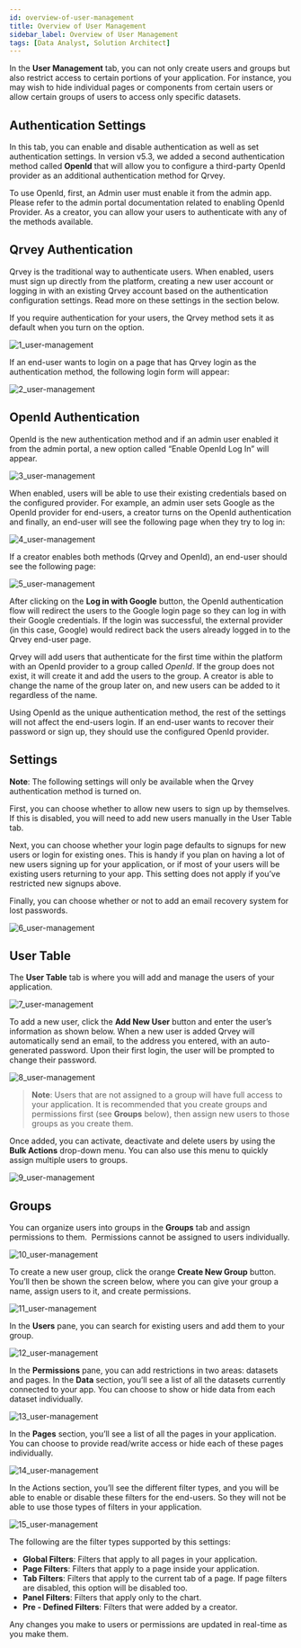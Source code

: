 ```yaml
---
id: overview-of-user-management
title: Overview of User Management
sidebar_label: Overview of User Management
tags: [Data Analyst, Solution Architect]
---
```


<div style={{textAlign: "justify"}}>

In the **User Management** tab, you can not only create users and groups but also restrict access to certain portions of your application. For instance, you may wish to hide individual pages or components from certain users or allow certain groups of users to access only specific datasets.

## Authentication Settings
In this tab, you can enable and disable authentication as well as set authentication settings. In version v5.3, we added a second authentication method called **OpenId** that will allow you to configure a third-party OpenId provider as an additional authentication method for Qrvey.

 
To use OpenId, first, an Admin user must enable it from the admin app. Please refer to the admin portal documentation related to enabling OpenId Provider. As a creator, you can allow your users to authenticate with any of the methods available.
<br />

## Qrvey Authentication
Qrvey is the traditional way to authenticate users. When enabled, users must sign up directly from the platform, creating a new user account or logging in with an existing Qrvey account based on the authentication configuration settings. Read more on these settings in the section below.

If you require authentication for your users, the Qrvey method sets it as default when you turn on the option.

![1_user-management](https://s3.amazonaws.com/cdn.qrvey.com/documentation_assets/ui-docs/builders/3.4.5.3_user-management/userm_1.png#thumbnail-100)


If an end-user wants to login on a page that has Qrvey login as the authentication method, the following login form will appear:

![2_user-management](https://s3.amazonaws.com/cdn.qrvey.com/documentation_assets/ui-docs/builders/3.4.5.3_user-management/userm_2.png#thumbnail-60)


## OpenId Authentication
OpenId is the new authentication method and if an admin user enabled it from the admin portal, a new option called “Enable OpenId Log In” will appear.

![3_user-management](https://s3.amazonaws.com/cdn.qrvey.com/documentation_assets/ui-docs/builders/3.4.5.3_user-management/userm_3.png#thumbnail-100)

When enabled, users will be able to use their existing credentials based on the configured provider. For example, an admin user sets Google as the OpenId provider for end-users, a creator turns on the OpenId authentication and finally, an end-user will see the following page when they try to log in:

![4_user-management](https://s3.amazonaws.com/cdn.qrvey.com/documentation_assets/ui-docs/builders/3.4.5.3_user-management/userm_4.png#thumbnail-60)

If a creator enables both methods (Qrvey and OpenId), an end-user should see the following page:

![5_user-management](https://s3.amazonaws.com/cdn.qrvey.com/documentation_assets/ui-docs/builders/3.4.5.3_user-management/userm_5.png#thumbnail-60)


After clicking on the **Log in with Google** button, the OpenId authentication flow will redirect the users to the Google login page so they can log in with their Google credentials. 
If the login was successful, the external provider (in this case, Google) would redirect back the users already logged in to the Qrvey end-user page.

Qrvey will add users that authenticate for the first time within the platform with an OpenId provider to a group called *OpenId*. If the group does not exist, it will create it and add the users to the group. A creator is able to change the name of the group later on, and new users can be added to it regardless of the name.

Using OpenId as the unique authentication method, the rest of the settings will not affect the end-users login. If an end-user wants to recover their password or sign up, they should use the configured OpenId provider.



## Settings
**Note**: The following settings will only be available when the Qrvey authentication method is turned on.

First, you can choose whether to allow new users to sign up by themselves. If this is disabled, you will need to add new users manually in the User Table tab.

Next, you can choose whether your login page defaults to signups for new users or login for existing ones. This is handy if you plan on having a lot of new users signing up for your application, or if most of your users will be existing users returning to your app. This setting does not apply if you’ve restricted new signups above.

Finally, you can choose whether or not to add an email recovery system for lost passwords.

![6_user-management](https://s3.amazonaws.com/cdn.qrvey.com/documentation_assets/ui-docs/builders/3.4.5.3_user-management/userm_6.png#thumbnail-70)



## User Table
The **User Table** tab is where you will add and manage the users of your application.


![7_user-management](https://s3.amazonaws.com/cdn.qrvey.com/documentation_assets/ui-docs/builders/3.4.5.3_user-management/userm_7.png#thumbnail-70)

To add a new user, click the **Add New User** button and enter the user’s information as shown below. When a new user is added Qrvey will automatically send an email, to the address you entered, with an auto-generated password. Upon their first login, the user will be prompted to change their password.


![8_user-management](https://s3.amazonaws.com/cdn.qrvey.com/documentation_assets/ui-docs/builders/3.4.5.3_user-management/userm_8.png#thumbnail-60)


>**Note**: Users that are not assigned to a group will have full access to your application. It is recommended that you create groups and permissions first (see **Groups** below), then assign new users to those groups as you create them.

Once added, you can activate, deactivate and delete users by using the **Bulk Actions** drop-down menu. You can also use this menu to quickly assign multiple users to groups.

![9_user-management](https://s3.amazonaws.com/cdn.qrvey.com/documentation_assets/ui-docs/builders/3.4.5.3_user-management/userm_9.png#thumbnail-40)

## Groups
You can organize users into groups in the **Groups** tab and assign permissions to them.  Permissions cannot be assigned to users individually.


![10_user-management](https://s3.amazonaws.com/cdn.qrvey.com/documentation_assets/ui-docs/builders/3.4.5.3_user-management/userm_10.png#thumbnail)

To create a new user group, click the orange **Create New Group** button. You’ll then be shown the screen below, where you can give your group a name, assign users to it, and create permissions.

![11_user-management](https://s3.amazonaws.com/cdn.qrvey.com/documentation_assets/ui-docs/builders/3.4.5.3_user-management/userm_11.png#thumbnail)

In the **Users** pane, you can search for existing users and add them to your group.

![12_user-management](https://s3.amazonaws.com/cdn.qrvey.com/documentation_assets/ui-docs/builders/3.4.5.3_user-management/userm_12.png#thumbnail-70)

In the **Permissions** pane, you can add restrictions in two areas: datasets and pages. In the **Data** section, you’ll see a list of all the datasets currently connected to your app. You can choose to show or hide data from each dataset individually.


![13_user-management](https://s3.amazonaws.com/cdn.qrvey.com/documentation_assets/ui-docs/builders/3.4.5.3_user-management/userm_13.png#thumbnail)

In the **Pages** section, you’ll see a list of all the pages in your application. You can choose to provide read/write access or hide each of these pages individually.


![14_user-management](https://s3.amazonaws.com/cdn.qrvey.com/documentation_assets/ui-docs/builders/3.4.5.3_user-management/userm_14.png#thumbnail)



In the Actions section, you’ll see the different filter types, and you will be able to enable or disable these filters for the end-users. So they will not be able to use those types of filters in your application.

![15_user-management](https://s3.amazonaws.com/cdn.qrvey.com/documentation_assets/ui-docs/builders/3.4.5.3_user-management/userm_15.png#thumbnail)

The following are the filter types supported by this settings:
* **Global Filters**: Filters that apply to all pages in your application.
* **Page Filters**: Filters that apply to a page inside your application.
* **Tab Filters**: Filters that apply to the current tab of a page. If page filters are disabled, this option will be disabled too.
* **Panel  Filters**: Filters that apply only to the chart.
* **Pre - Defined Filters**: Filters that were added by a creator.

Any changes you make to users or permissions are updated in real-time as you make them.

</div>